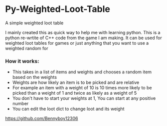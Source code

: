 # Py-Weighted-Loot-Table
 A simple weighted loot table

 I mainly created this as quick way to help me with learning python.
 This is a python re-wrtite of C++ code from the game I am making.
 It can be used for weighted loot tables for games or just anything that you want to use a weighted random for

### How it works:

- This takes in a list of items and weights and chooses a random item based on the weights
- Weights are how likely an item is to be picked and are relative
- For example an item with a weight of 10 is 10 times more likely to be picked than a weight of 1 and twice as likely as a weight of 5
- You don't have to start your weights at 1, You can start at any positive number
- You can edit the loot dict to change loot and its weight

https://github.com/Bennyboy12306
